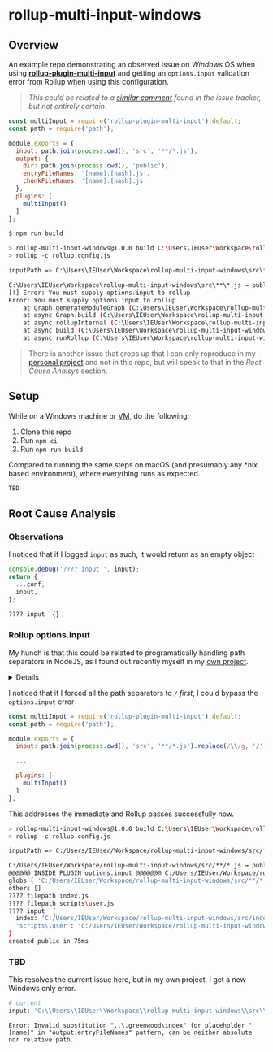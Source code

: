 # rollup-multi-input-windows

## Overview
An example repo demonstrating an observed issue on _Windows_ OS when using [**rollup-plugin-multi-input**](https://github.com/alfredosalzillo/rollup-plugin-multi-input) and getting an `options.input` validation error from Rollup when using this configuration.

> _This could be related to a [similar comment](https://github.com/alfredosalzillo/rollup-plugin-multi-input/issues/15#issuecomment-660558275) found in the issue tracker, but not entirely certain._

```js
const multiInput = require('rollup-plugin-multi-input').default;
const path = require('path');

module.exports = {
  input: path.join(process.cwd(), 'src', '**/*.js'),
  output: {
    dir: path.join(process.cwd(), 'public'),
    entryFileNames: '[name].[hash].js',
    chunkFileNames: '[name].[hash].js'
  },
  plugins: [
    multiInput()
  ]
};
```

```sh
$ npm run build

> rollup-multi-input-windows@1.0.0 build C:\Users\IEUser\Workspace\rollup-multi-input-windows
> rollup -c rollup.config.js

inputPath => C:\Users\IEUser\Workspace\rollup-multi-input-windows\src\**\*.js

C:\Users\IEUser\Workspace\rollup-multi-input-windows\src\**\*.js → public...
[!] Error: You must supply options.input to rollup
Error: You must supply options.input to rollup
    at Graph.generateModuleGraph (C:\Users\IEUser\Workspace\rollup-multi-input-windows\node_modules\rollup\dist\shared\rollup.js:18900:19)
    at async Graph.build (C:\Users\IEUser\Workspace\rollup-multi-input-windows\node_modules\rollup\dist\shared\rollup.js:18864:9)
    at async rollupInternal (C:\Users\IEUser\Workspace\rollup-multi-input-windows\node_modules\rollup\dist\shared\rollup.js:19939:9)
    at async build (C:\Users\IEUser\Workspace\rollup-multi-input-windows\node_modules\rollup\dist\bin\rollup:1464:20)
    at async runRollup (C:\Users\IEUser\Workspace\rollup-multi-input-windows\node_modules\rollup\dist\bin\rollup:1645:21)
```


> There is another issue that crops up that I can only reproduce in my [personal project]() and not in this repo, but will speak to that in the _Root Cause Analsys_ section.

## Setup
While on a Windows machine or [VM](https://developer.microsoft.com/en-us/microsoft-edge/tools/vms/), do the following:

1. Clone this repo
1. Run `npm ci`
1. Run `npm run build`

Compared to running the same steps on macOS (and presumably any *nix based environment), where everything runs as expected.
```sh
TBD
```

## Root Cause Analysis

### Observations
I noticed that if I logged `input` as such, it would return as an empty object
```js
console.debug('???? input ', input);
return {
  ...conf,
  input,
};
```

```sh
???? input  {}
```
### Rollup options.input

My hunch is that this could be related to programatically handling path separators in NodeJS, as I found out recently myself in my [own project](https://github.com/ProjectEvergreen/greenwood/issues/600).

<details>
For example, here is what the `input` returned from the plugin looks like on Windows on my project

```sh
input: {
    '..\\.greenwood\\index': 'C:/Users/IEUser/Workspace/greenwood/.greenwood/index.html',
    '..\\.greenwood\\about\\index': 'C:/Users/IEUser/Workspace/greenwood/.greenwood/about/index.html',
    '..\\.greenwood\\docs\\index': 'C:/Users/IEUser/Workspace/greenwood/.greenwood/docs/index.html',
    '..\\.greenwood\\getting-started\\index': 'C:/Users/IEUser/Workspace/greenwood/.greenwood/getting-started/index.html',
    '..\\.greenwood\\guides\\index': 'C:/Users/IEUser/Workspace/greenwood/.greenwood/guides/index.html',
    '..\\.greenwood\\plugins\\index': 'C:/Users/IEUser/Workspace/greenwood/.greenwood/plugins/index.html',
    '..\\.greenwood\\about\\community\\index': 'C:/Users/IEUser/Workspace/greenwood/.greenwood/about/community/index.html',
    '..\\.greenwood\\about\\features\\index': 'C:/Users/IEUser/Workspace/greenwood/.greenwood/about/features/index.html',
    '..\\.greenwood\\about\\goals\\index': 'C:/Users/IEUser/Workspace/greenwood/.greenwood/about/goals/index.html',
    '..\\.greenwood\\about\\how-it-works\\index': 'C:/Users/IEUser/Workspace/greenwood/.greenwood/about/how-it-works/index.html',
    '..\\.greenwood\\docs\\component-model\\index': 'C:/Users/IEUser/Workspace/greenwood/.greenwood/docs/component-model/index.html',
    '..\\.greenwood\\docs\\configuration\\index': 'C:/Users/IEUser/Workspace/greenwood/.greenwood/docs/configuration/index.html',
    '..\\.greenwood\\docs\\css-and-images\\index': 'C:/Users/IEUser/Workspace/greenwood/.greenwood/docs/css-and-images/index.html',
    '..\\.greenwood\\docs\\data\\index': 'C:/Users/IEUser/Workspace/greenwood/.greenwood/docs/data/index.html',
    '..\\.greenwood\\docs\\front-matter\\index': 'C:/Users/IEUser/Workspace/greenwood/.greenwood/docs/front-matter/index.html',
    '..\\.greenwood\\docs\\layouts\\index': 'C:/Users/IEUser/Workspace/greenwood/.greenwood/docs/layouts/index.html',
    '..\\.greenwood\\docs\\markdown\\index': 'C:/Users/IEUser/Workspace/greenwood/.greenwood/docs/markdown/index.html',
    '..\\.greenwood\\docs\\menus\\index': 'C:/Users/IEUser/Workspace/greenwood/.greenwood/docs/menus/index.html',
    '..\\.greenwood\\docs\\tech-stack\\index': 'C:/Users/IEUser/Workspace/greenwood/.greenwood/docs/tech-stack/index.html',
    '..\\.greenwood\\getting-started\\branding\\index': 'C:/Users/IEUser/Workspace/greenwood/.greenwood/getting-started/branding/index.html',
    '..\\.greenwood\\getting-started\\build-and-deploy\\index': 'C:/Users/IEUser/Workspace/greenwood/.greenwood/getting-started/build-and-deploy/index.html',
    '..\\.greenwood\\getting-started\\creating-content\\index': 'C:/Users/IEUser/Workspace/greenwood/.greenwood/getting-started/creating-content/index.html',
    '..\\.greenwood\\getting-started\\key-concepts\\index': 'C:/Users/IEUser/Workspace/greenwood/.greenwood/getting-started/key-concepts/index.html',
    '..\\.greenwood\\getting-started\\next-steps\\index': 'C:/Users/IEUser/Workspace/greenwood/.greenwood/getting-started/next-steps/index.html',
    '..\\.greenwood\\getting-started\\project-setup\\index': 'C:/Users/IEUser/Workspace/greenwood/.greenwood/getting-started/project-setup/index.html',
    '..\\.greenwood\\getting-started\\quick-start\\index': 'C:/Users/IEUser/Workspace/greenwood/.greenwood/getting-started/quick-start/index.html',
    '..\\.greenwood\\guides\\cloudflare-workers-deployment\\index': 'C:/Users/IEUser/Workspace/greenwood/.greenwood/guides/cloudflare-workers-deployment/index.html',
    '..\\.greenwood\\guides\\firebase\\index': 'C:/Users/IEUser/Workspace/greenwood/.greenwood/guides/firebase/index.html',
    '..\\.greenwood\\guides\\netlify-cms\\index': 'C:/Users/IEUser/Workspace/greenwood/.greenwood/guides/netlify-cms/index.html',
    '..\\.greenwood\\guides\\netlify-deploy\\index': 'C:/Users/IEUser/Workspace/greenwood/.greenwood/guides/netlify-deploy/index.html',
    '..\\.greenwood\\guides\\now\\index': 'C:/Users/IEUser/Workspace/greenwood/.greenwood/guides/now/index.html',
    '..\\.greenwood\\guides\\s3-cloudfront\\index': 'C:/Users/IEUser/Workspace/greenwood/.greenwood/guides/s3-cloudfront/index.html',
    '..\\.greenwood\\plugins\\custom-plugins\\index': 'C:/Users/IEUser/Workspace/greenwood/.greenwood/plugins/custom-plugins/index.html',
    '..\\.greenwood\\plugins\\resource\\index': 'C:/Users/IEUser/Workspace/greenwood/.greenwood/plugins/resource/index.html',
    '..\\.greenwood\\plugins\\rollup\\index': 'C:/Users/IEUser/Workspace/greenwood/.greenwood/plugins/rollup/index.html',
    '..\\.greenwood\\plugins\\server\\index': 'C:/Users/IEUser/Workspace/greenwood/.greenwood/plugins/server/index.html'
  },
```

As opposed to macOS
```sh
```
</details>

I noticed that if I forced all the path separators to `/` _first_, I could bypass the `options.input` error
```js
const multiInput = require('rollup-plugin-multi-input').default;
const path = require('path');

module.exports = {
  input: path.join(process.cwd(), 'src', '**/*.js').replace(/\\/g, '/'),

  ...

  plugins: [
    multiInput()
  ]
};
```

This addresses the immediate and Rollup passes successfully now.
```sh
> rollup-multi-input-windows@1.0.0 build C:\Users\IEUser\Workspace\rollup-multi-input-windows
> rollup -c rollup.config.js

inputPath => C:/Users/IEUser/Workspace/rollup-multi-input-windows/src/**/*.js

C:/Users/IEUser/Workspace/rollup-multi-input-windows/src/**/*.js → public...
@@@@@@ INSIDE PLUGIN options.input @@@@@@@ C:/Users/IEUser/Workspace/rollup-multi-input-windows/src/**/*.js
globs [ 'C:/Users/IEUser/Workspace/rollup-multi-input-windows/src/**/*.js' ]
others []
???? filepath index.js
???? filepath scripts\user.js
???? input  {
  index: 'C:/Users/IEUser/Workspace/rollup-multi-input-windows/src/index.js',
  'scripts\\user': 'C:/Users/IEUser/Workspace/rollup-multi-input-windows/src/scripts/user.js'
}
created public in 75ms
```

### TBD
This resolves the current issue here, but in my own project, I get a new Windows only error.
```sh
# current
input: 'C:\\Users\\IEUser\\Workspace\\rollup-multi-input-windows\\src\\**\\*.js',
```

```
Error: Invalid substitution "..\.greenwood\index" for placeholder "[name]" in "output.entryFileNames" pattern, can be neither absolute nor relative path.
```